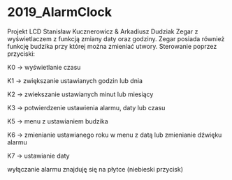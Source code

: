 # 2019_AlarmClock
Projekt LCD
Stanisław Kucznerowicz & Arkadiusz Dudziak
Zegar z wyświetlaczem z funkcją zmiany daty oraz godziny. Zegar posiada również funkcję budzika przy której można zmieniać utwory. 
Sterowanie poprzez przyciski: 


K0 -> wyświetlanie czasu 


K1 -> zwiększanie ustawianych godzin lub dnia


K2 -> zwiekszanie ustawianych minut lub miesiący


K3 -> potwierdzenie ustawienia alarmu, daty lub czasu


K5 -> menu z ustawianiem budzika


K6 -> zmienianie ustawianego roku w menu z datą lub zmienianie dźwięku alarmu


K7 -> ustawianie daty


wyłączanie alarmu znajduję się na płytce (niebieski przycisk) 
